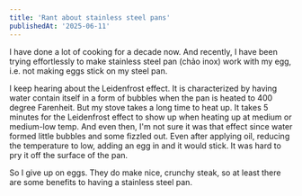 ```yaml
---
title: 'Rant about stainless steel pans'
publishedAt: '2025-06-11'
---
```

I have done a lot of cooking for a decade now. And recently, I have been trying effortlessly to make stainless steel
pan (chảo inox) work with my egg, i.e. not making eggs stick on my steel pan.

I keep hearing about the Leidenfrost effect. It is characterized by having water contain itself in a form of bubbles
when the pan is heated to 400 degree Farenheit. But my stove takes a long time to heat up. It takes 5 minutes for the Leidenfrost effect to show up when heating up at medium or medium-low temp. And even then, I'm not sure it was that effect since water formed little bubbles and some fizzled out. Even after applying oil, reducing the temperature to low, adding
an egg in and it would stick. It was hard to pry it off the surface of the pan.

So I give up on eggs. They do make nice, crunchy steak, so at least there are some benefits to having a stainless steel
pan.
